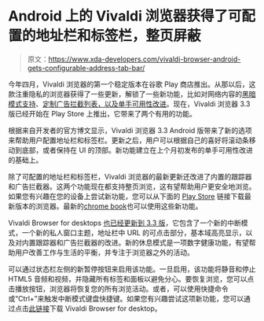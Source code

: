 # Android 上的 Vivaldi 浏览器获得了可配置的地址栏和标签栏，整页屏蔽

> 原文：<https://www.xda-developers.com/vivaldi-browser-android-gets-configurable-address-tab-bar/>

今年四月，Vivaldi 浏览器的第一个稳定版本在谷歌 Play 商店推出。从那以后，这款注重隐私的浏览器获得了一些更新，解锁了一些新功能，比如对网络内容的[黑暗模式支持](https://www.xda-developers.com/vivaldi-android-updated-dark-mode-ui-web-content/)、[定制广告拦截列表，以及单手可用性改进](https://www.xda-developers.com/vivaldi-browser-android-support-custom-ad-blocking-lists-better-one-handed-usability/)。现在，Vivaldi 浏览器 3.3 版已经开始在 Play Store 上推出，它带来了两个有用的功能。

根据来自开发者的官方博文显示，Vivaldi 浏览器 3.3 Android 版带来了新的选项来帮助用户配置地址栏和标签栏。更新之后，用户可以根据自己的喜好将滚动条移动到底部，或者保持在 UI 的顶部。新功能建立在上个月初发布的单手可用性改进的基础上。

除了可配置的地址栏和标签栏，Vivaldi 浏览器的最新更新还改进了内置的跟踪器和广告拦截器。这两个功能现在都支持整页浏览，这有望帮助用户更安全地浏览。如果您有兴趣在您的设备上尝试新功能，您可以从下面的 [Play Store](https://www.xda-developers.com/tag/google-play-store/) 链接下载最新版本的浏览器。最新的[chrome book](https://www.xda-developers.com/tag/chromebook/)也可以使用这些新功能。

Vivaldi Browser for desktops [也已经更新到 3.3 版](https://vivaldi.com/blog/vivaldi-introduces-break-mode/)，它包含了一个新的中断模式，一个新的私人窗口主题，地址栏中 URL 的可点击部分，基本域高亮显示，以及对内置跟踪器和广告拦截器的改进。新的休息模式是一项数字健康功能，有望帮助用户改善工作与生活的平衡，并专注于浏览器之外的活动。

可以通过状态栏左侧的新暂停按钮来启用该功能。一旦启用，该功能将静音和停止 HTML5 音频和视频，并隐藏所有标签和面板以避免分心。要恢复浏览，您可以点击播放按钮，浏览器将恢复您的所有浏览活动。或者，可以使用快捷命令或“Ctrl+”来触发中断模式键盘快捷键。如果您有兴趣尝试这项新功能，您可以通过点击[此链接](https://downloads.vivaldi.com/stable/Vivaldi.3.3.2022.45.x64.exe)下载 Vivaldi Browser for desktop。